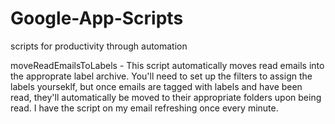 # Google-App-Scripts
scripts for productivity through automation

moveReadEmailsToLabels - This script automatically moves read emails into the approprate label archive. You'll need to set up the filters to assign the labels yourseklf, but once emails are tagged with labels and have been read, they'll automatically be moved to their appropriate folders upon being read. I have the script on my email refreshing once every minute. 
